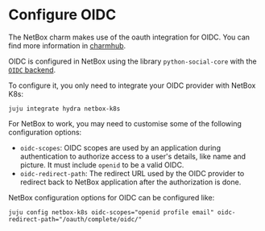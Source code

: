 <!-- vale Canonical.007-Headings-sentence-case = NO -->
# Configure OIDC
<!-- vale Canonical.007-Headings-sentence-case = YES -->

The NetBox charm makes use of the oauth integration for OIDC. You can find
more information in [charmhub](https://charmhub.io/integrations/oauth).

OIDC is configured in NetBox using the library `python-social-core` with the [`OIDC` backend](https://python-social-auth.readthedocs.io/en/latest/backends/oidc.html).

To configure it, you only need to integrate your OIDC provider with NetBox K8s:
```
juju integrate hydra netbox-k8s
```

For NetBox to work, you may need to customise some of the following configuration options:
 - `oidc-scopes`: OIDC scopes are used by an application during authentication to authorize access to a user's details, like name and picture. It must include `openid` to be a valid OIDC.
 - `oidc-redirect-path`: The redirect URL used by the OIDC provider to redirect back to NetBox application after the authorization is done.

NetBox configuration options for OIDC can be configured like:
```
juju config netbox-k8s oidc-scopes="openid profile email" oidc-redirect-path="/oauth/complete/oidc/"
```